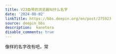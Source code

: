 ```yaml
---
title: V23自带的浏览器叫什么名字
date: '2024-08-02'
linkTitle: https://bbs.deepin.org/en/post/275923
source: deepin_bbs
description:  kanetora 
disable_comments: true
---
```

像样的名字改有吧，常
